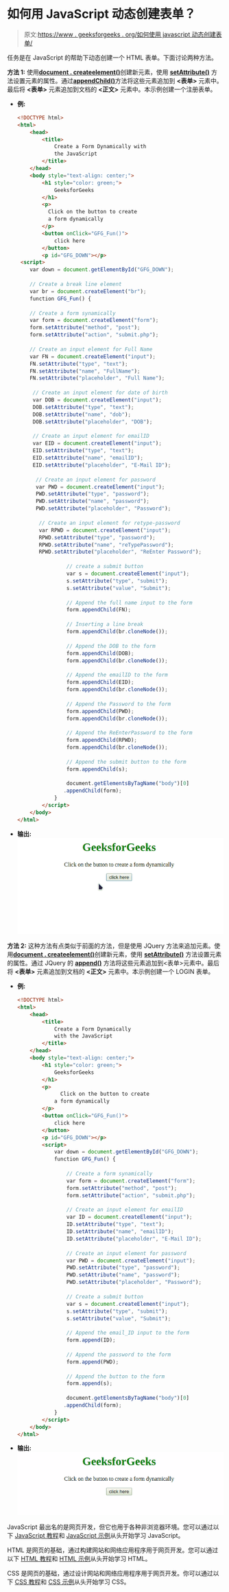 # 如何用 JavaScript 动态创建表单？

> 原文:[https://www . geeksforgeeks . org/如何使用 javascript 动态创建表单/](https://www.geeksforgeeks.org/how-to-create-a-form-dynamically-with-the-javascript/)

任务是在 JavaScript 的帮助下动态创建一个 HTML 表单。下面讨论两种方法。

**方法 1:** 使用[**document . createelement()**](https://www.geeksforgeeks.org/html-dom-createelement-method/)创建新元素，使用 [**setAttribute()**](https://www.geeksforgeeks.org/how-to-add-update-an-attribute-to-an-html-element-using-javascript/) 方法设置元素的属性。通过[**appendChild()**](https://www.geeksforgeeks.org/html-dom-appendchild-method/)方法将这些元素追加到 **<表单>** 元素中。最后将 **<表单>** 元素追加到文档的 **<正文>** 元素中。本示例创建一个注册表单。

*   **例:**

    ```html
    <!DOCTYPE html>
    <html>
        <head>
            <title>
                Create a Form Dynamically with 
                the JavaScript
            </title>
        </head>
        <body style="text-align: center;">
            <h1 style="color: green;">
                GeeksforGeeks
            </h1>
            <p>
              Click on the button to create
              a form dynamically
            </p>
            <button onClick="GFG_Fun()">
                click here
            </button>
            <p id="GFG_DOWN"></p>
     <script>
        var down = document.getElementById("GFG_DOWN");

        // Create a break line element
        var br = document.createElement("br"); 
        function GFG_Fun() {

        // Create a form synamically
        var form = document.createElement("form");
        form.setAttribute("method", "post");
        form.setAttribute("action", "submit.php");

        // Create an input element for Full Name
        var FN = document.createElement("input");
        FN.setAttribute("type", "text");
        FN.setAttribute("name", "FullName");
        FN.setAttribute("placeholder", "Full Name");

         // Create an input element for date of birth
         var DOB = document.createElement("input");
         DOB.setAttribute("type", "text");
         DOB.setAttribute("name", "dob");
         DOB.setAttribute("placeholder", "DOB");

         // Create an input element for emailID
         var EID = document.createElement("input");
         EID.setAttribute("type", "text");
         EID.setAttribute("name", "emailID");
         EID.setAttribute("placeholder", "E-Mail ID");

          // Create an input element for password
          var PWD = document.createElement("input");
          PWD.setAttribute("type", "password");
          PWD.setAttribute("name", "password");
          PWD.setAttribute("placeholder", "Password");

           // Create an input element for retype-password
           var RPWD = document.createElement("input");
           RPWD.setAttribute("type", "password");
           RPWD.setAttribute("name", "reTypePassword");
           RPWD.setAttribute("placeholder", "ReEnter Password");

                    // create a submit button
                    var s = document.createElement("input");
                    s.setAttribute("type", "submit");
                    s.setAttribute("value", "Submit");

                    // Append the full name input to the form
                    form.appendChild(FN); 

                    // Inserting a line break
                    form.appendChild(br.cloneNode()); 

                    // Append the DOB to the form
                    form.appendChild(DOB); 
                    form.appendChild(br.cloneNode()); 

                    // Append the emailID to the form
                    form.appendChild(EID); 
                    form.appendChild(br.cloneNode()); 

                    // Append the Password to the form
                    form.appendChild(PWD); 
                    form.appendChild(br.cloneNode()); 

                    // Append the ReEnterPassword to the form
                    form.appendChild(RPWD); 
                    form.appendChild(br.cloneNode()); 

                    // Append the submit button to the form
                    form.appendChild(s); 

                    document.getElementsByTagName("body")[0]
                   .appendChild(form);
                }
            </script>
        </body>
    </html>
    ```

*   **输出:** ![](img/adb1b702a968d6bff4be44529842185f.png)

**方法 2:** 这种方法有点类似于前面的方法，但是使用 JQuery 方法来追加元素。使用[**document . createelement()**](https://www.geeksforgeeks.org/html-dom-createelement-method/)创建新元素，使用 [**setAttribute()**](https://www.geeksforgeeks.org/how-to-add-update-an-attribute-to-an-html-element-using-javascript/) 方法设置元素的属性。通过 JQuery 的 [**append()**](https://www.geeksforgeeks.org/jquery-append-method/) 方法将这些元素追加到<表单>元素中。最后将 **<表单>** 元素追加到文档的 **<正文>** 元素中。本示例创建一个 LOGIN 表单。

*   **例:**

    ```html
    <!DOCTYPE html>
    <html>
        <head>
            <title>
                Create a Form Dynamically 
                with the JavaScript
            </title>
        </head>
        <body style="text-align: center;">
            <h1 style="color: green;">
                GeeksforGeeks
            </h1>
            <p>
                  Click on the button to create 
                a form dynamically
            </p>
            <button onClick="GFG_Fun()">
                click here
            </button>
            <p id="GFG_DOWN"></p>
            <script>
                var down = document.getElementById("GFG_DOWN");
                function GFG_Fun() {

                    // Create a form synamically
                    var form = document.createElement("form");
                    form.setAttribute("method", "post");
                    form.setAttribute("action", "submit.php");

                    // Create an input element for emailID
                    var ID = document.createElement("input");
                    ID.setAttribute("type", "text");
                    ID.setAttribute("name", "emailID");
                    ID.setAttribute("placeholder", "E-Mail ID");

                    // Create an input element for password
                    var PWD = document.createElement("input");
                    PWD.setAttribute("type", "password");
                    PWD.setAttribute("name", "password");
                    PWD.setAttribute("placeholder", "Password");

                    // Create a submit button
                    var s = document.createElement("input");
                    s.setAttribute("type", "submit");
                    s.setAttribute("value", "Submit");

                    // Append the email_ID input to the form
                    form.append(ID); 

                    // Append the password to the form
                    form.append(PWD); 

                    // Append the button to the form
                    form.append(s); 

                    document.getElementsByTagName("body")[0]
                   .appendChild(form);
                }
            </script>
        </body>
    </html>
    ```

*   **输出:** ![](img/088e6537b276896baee0752a24ea9f08.png)

JavaScript 最出名的是网页开发，但它也用于各种非浏览器环境。您可以通过以下 [JavaScript 教程](https://www.geeksforgeeks.org/javascript-tutorial/)和 [JavaScript 示例](https://www.geeksforgeeks.org/javascript-examples/)从头开始学习 JavaScript。

HTML 是网页的基础，通过构建网站和网络应用程序用于网页开发。您可以通过以下 [HTML 教程](https://www.geeksforgeeks.org/html-tutorials/)和 [HTML 示例](https://www.geeksforgeeks.org/html-examples/)从头开始学习 HTML。

CSS 是网页的基础，通过设计网站和网络应用程序用于网页开发。你可以通过以下 [CSS 教程](https://www.geeksforgeeks.org/css-tutorials/)和 [CSS 示例](https://www.geeksforgeeks.org/css-examples/)从头开始学习 CSS。